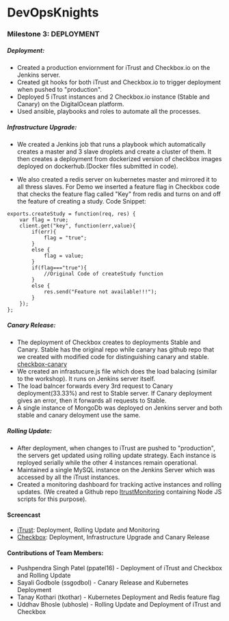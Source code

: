 # DevOpsKnights

### Milestone 3: DEPLOYMENT
##### Deployment:  
* Created a production enviornment for iTrust and Checkbox.io on the Jenkins server.  
* Created git hooks for both iTrust and Checkbox.io to trigger deployment when pushed to "production".
* Deployed 5 iTrust instances and 2 Checkbox.io instance (Stable and Canary) on the DigitalOcean platform.
* Used ansible, playbooks and roles to automate all the processes.

##### Infrastructure Upgrade:
* We created a Jenkins job that runs a playbook which automatically creates a master and 3 slave droplets and create a cluster of them. 
It then creates a deployment from dockerized version of checkbox images deployed on dockerhub.(Docker files submitted in code).

* We also created a redis server on kubernetes master and mirrored it to all thress slaves. 
For Demo we inserted a feature flag in Checkbox code that checks the feature flag called "Key" from redis and turns on and off the feature of creating a study.
Code Snippet:
```
exports.createStudy = function(req, res) {
	var flag = true;
	client.get("key", function(err,value){
		if(err){
			flag = "true";
		}
		else {
			flag = value;
		}
		if(flag==="true"){
			//Original Code of createStudy function
		}
		else {
			res.send("Feature not available!!!");
		}
	});
};

```


##### Canary Release:
* The deployment of Checkbox creates to deployments Stable and Canary. Stable has the original repo while canary has github repo that we created with modified code for distinguishing canary and stable. [checkbox-canary](https://github.ncsu.edu/ssgodbol/checkbox-canary)
* We created an infrastucure.js file which does the load balacing (similar to the workshop). It runs on Jenkins server itself.
* The load balncer forwards every 3rd request to Canary deployment(33.33%) and rest to Stable server. If Canary deployment gives an error, then it forwards all requests to Stable.
* A single instance of MongoDb was deployed on Jenkins server and both stable and canary deloyment use the same. 

##### Rolling Update:
* After deployment, when changes to iTrust are pushed to "production", the servers get updated using rolling update strategy. Each instance is reployed serially while the other 4 instances remain operational.
* Maintained a single MySQL instance on the Jenkins Server which was accessed by all the iTrust instances.
* Created a monitoring dashboard for tracking active instances and rolling updates. (We created a Github repo [ItrustMonitoring](https://github.com/pushpendrasp/ItrustMonitoring) containing Node JS scripts for this purpose).

#### Screencast
* [iTrust](https://youtu.be/q1dDyM4hrKY): Deployment, Rolling Update and Monitoring
* [Checkbox](): Deployment, Infrastructure Upgrade and Canary Release

#### Contributions of Team Members:
* Pushpendra Singh Patel (ppatel16) - Deployment of iTrust and Checkbox and Rolling Update
* Sayali Godbole (ssgodbol) - Canary Release and Kubernetes Deployment
* Tanay Kothari (tkothar) - Kubernetes Deployment and Redis feature flag
* Uddhav Bhosle (ubhosle) - Rolling Update and Deployment of iTrust and Checkbox
